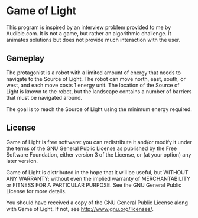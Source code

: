 Game of Light
=============

This program is inspired by an interview problem provided to me by Audible.com.
It is not a game, but rather an algorithmic challenge.  It animates solutions
but does not provide much interaction with the user.

Gameplay
--------
The protagonist is a robot with a limited amount of energy that needs to 
navigate to the Source of Light.  The robot can move north, east, south, or
west, and each move costs 1 energy unit.  The location of the Source of Light
is known to the robot, but the landscape contains a number of barriers that
must be navigated around.

The goal is to reach the Source of Light using the minimum energy required.

License
-------
Game of Light is free software: you can redistribute it and/or modify
it under the terms of the GNU General Public License as published by
the Free Software Foundation, either version 3 of the License, or
(at your option) any later version.

Game of Light is distributed in the hope that it will be useful,
but WITHOUT ANY WARRANTY; without even the implied warranty of
MERCHANTABILITY or FITNESS FOR A PARTICULAR PURPOSE.  See the
GNU General Public License for more details.

You should have received a copy of the GNU General Public License
along with Game of Light.  If not, see <http://www.gnu.org/licenses/>.

